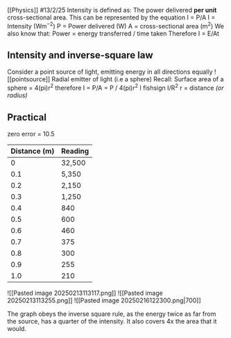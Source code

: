 [[Physics]]
#13/2/25 
Intensity is defined as:
	The power delivered **per unit** cross-sectional area.
This can be represented by the equation I = P/A 
	I = Intensity (Wm$^{-2}$)
	P = Power delivered (W)
	A = cross-sectional area (m$^2$)
We also know that:
	Power = energy transferred / time taken
Therefore I = E/At
## Intensity and inverse-square law
Consider a point source of light, emitting energy in all directions equally
![[pointsource]]
Radial emitter of light (i.e a sphere)
Recall: Surface area of a sphere = 4(pi)r$^2$
therefore I = P/A = P / 4(pi)r$^2$
I fishsign I/R$^2$
r = distance *(or radius)*

## Practical
zero error = 10.5

| Distance (m) | Reading |
| ------------ | ------- |
| 0            | 32,500  |
| 0.1          | 5,350   |
| 0.2          | 2,150   |
| 0.3          | 1,250   |
| 0.4          | 840     |
| 0.5          | 600     |
| 0.6          | 460     |
| 0.7          | 375     |
| 0.8          | 300     |
| 0.9          | 255     |
| 1.0          | 210     |
![[Pasted image 20250213113117.png]]
![[Pasted image 20250213113255.png]]
![[Pasted image 20250216122300.png|700]]

The graph obeys the inverse square rule, as the energy twice as far from the source, has a quarter of the intensity. It also covers 4x the area that it would.